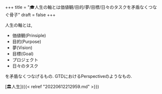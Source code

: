 +++
title = "🎓人生の軸とは価値観/目的/夢/目標/日々のタスクを矛盾なくつなぐ骨子"
draft = false
+++

人生の軸とは,

-   価値観(Prinsiple)
-   目的(Purpose)
-   夢(Vision)
-   目標(Goal)
-   プロジェクト
-   日々のタスク

を矛盾なくつなげるもの. GTDにおけるPerspectiveのようなもの.

[🏛人生]({{< relref "20220612212959.md" >}})
